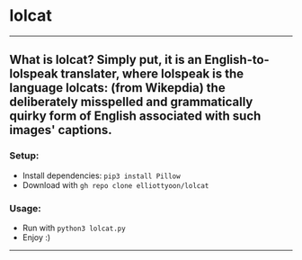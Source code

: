 # lolcat
---
What is **lolcat**? Simply put, it is an English-to-lolspeak translater, where lolspeak is the language lolcats: (from Wikepdia) the deliberately misspelled and grammatically quirky form of English associated with such images' captions.
---
### Setup:
* Install dependencies: `pip3 install Pillow`
* Download with `gh repo clone elliottyoon/lolcat`
### Usage:
* Run with `python3 lolcat.py`
* Enjoy :)
---
